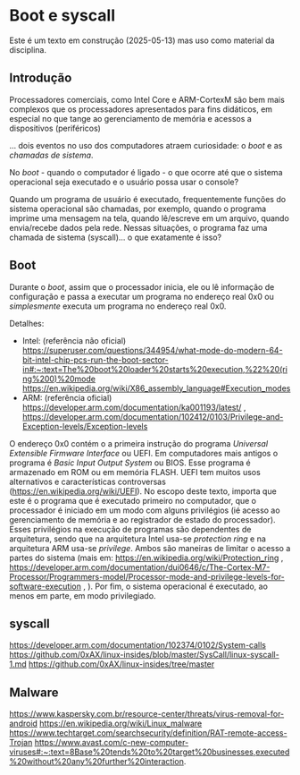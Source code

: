# Boot e syscall

Este é um texto em construção (2025-05-13) mas uso como material da disciplina.

## Introdução

Processadores comerciais, como Intel Core e ARM-CortexM são bem mais complexos que os processadores apresentados para fins didáticos, em especial no que tange ao gerenciamento de memória e acessos a dispositivos (periféricos)

... dois eventos no uso dos computadores atraem curiosidade: o *boot* e as *chamadas de sistema*.

No *boot* - quando o computador é ligado - o que ocorre até que o sistema operacional seja executado e o usuário possa usar o console?

Quando um programa de usuário é executado, frequentemente funções do sistema operacional são chamadas, por exemplo, quando o programa imprime uma mensagem na tela, quando lê/escreve em um arquivo, quando envia/recebe dados pela rede. Nessas situações, o programa faz uma chamada de sistema (syscall)... o que exatamente é isso?

## Boot

Durante o *boot*, assim que o processador inicia, ele ou lê informação de configuração e passa a executar um programa no endereço real 0x0 ou *simplesmente* executa um programa no endereço real 0x0.

Detalhes:
  - Intel: (referência não oficial) https://superuser.com/questions/344954/what-mode-do-modern-64-bit-intel-chip-pcs-run-the-boot-sector-in#:~:text=The%20boot%20loader%20starts%20execution,%22%20(ring%200)%20mode https://en.wikipedia.org/wiki/X86_assembly_language#Execution_modes 
  - ARM: (referência oficial) https://developer.arm.com/documentation/ka001193/latest/ , https://developer.arm.com/documentation/102412/0103/Privilege-and-Exception-levels/Exception-levels
  
O endereço 0x0 contém o a primeira instrução do programa  *Universal Extensible Firmware Interface* ou UEFI. Em computadores mais antigos o programa é *Basic Input Output System* ou BIOS. Esse programa é armazenado em ROM ou em memória FLASH.  UEFI tem muitos usos alternativos e características controversas (https://en.wikipedia.org/wiki/UEFI). No escopo deste texto, importa que este é o programa que é executado primeiro no computador, que o processador é iniciado em um modo com alguns privilégios (ié acesso ao gerenciamento de memória e ao registrador de estado do processador). Esses privilégios na execução de programas são dependentes de arquitetura, sendo que na arquitetura Intel usa-se *protection ring* e na arquitetura ARM usa-se *privilege*. Ambos são maneiras de limitar o acesso a partes do sistema (mais em: https://en.wikipedia.org/wiki/Protection_ring , https://developer.arm.com/documentation/dui0646/c/The-Cortex-M7-Processor/Programmers-model/Processor-mode-and-privilege-levels-for-software-execution , ). Por fim, o sistema operacional é executado, ao menos em parte, em modo privilegiado.

## syscall

https://developer.arm.com/documentation/102374/0102/System-calls
https://github.com/0xAX/linux-insides/blob/master/SysCall/linux-syscall-1.md
https://github.com/0xAX/linux-insides/tree/master


## Malware

https://www.kaspersky.com.br/resource-center/threats/virus-removal-for-android
https://en.wikipedia.org/wiki/Linux_malware
https://www.techtarget.com/searchsecurity/definition/RAT-remote-access-Trojan
https://www.avast.com/c-new-computer-viruses#:~:text=8Base%20tends%20to%20target%20businesses,executed%20without%20any%20further%20interaction.
